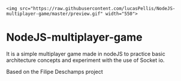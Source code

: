 <p align="center">

    <img src="https://raw.githubusercontent.com/lucasPellis/NodeJS-multiplayer-game/master/preview.gif" width="550">

</p>

# NodeJS-multiplayer-game
It is a simple multiplayer game made in nodeJS to practice basic architecture concepts and experiment with the use of Socket io.

Based on the Filipe Deschamps project



